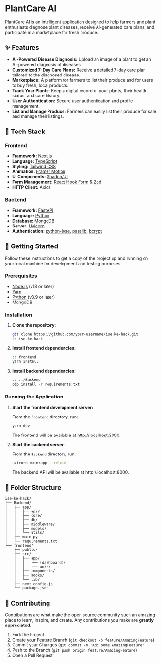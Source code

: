 # PlantCare AI

PlantCare AI is an intelligent application designed to help farmers and plant enthusiasts diagnose plant diseases, receive AI-generated care plans, and participate in a marketplace for fresh produce.

## ✨ Features

*   **AI-Powered Disease Diagnosis:** Upload an image of a plant to get an AI-powered diagnosis of diseases.
*   **Customized 7-Day Care Plans:** Receive a detailed 7-day care plan tailored to the diagnosed disease.
*   **Marketplace:** A platform for farmers to list their produce and for users to buy fresh, local products.
*   **Track Your Plants:** Keep a digital record of your plants, their health status, and care history.
*   **User Authentication:** Secure user authentication and profile management.
*   **List and Manage Produce:** Farmers can easily list their produce for sale and manage their listings.

## 🚀 Tech Stack

### Frontend

*   **Framework:** [Next.js](https://nextjs.org/)
*   **Language:** [TypeScript](https://www.typescriptlang.org/)
*   **Styling:** [Tailwind CSS](https://tailwindcss.com/)
*   **Animation:** [Framer Motion](https://www.framer.com/motion/)
*   **UI Components:** [Shadcn/UI](https://ui.shadcn.com/)
*   **Form Management:** [React Hook Form](https://react-hook-form.com/) & [Zod](https://zod.dev/)
*   **HTTP Client:** [Axios](https://axios-http.com/)

### Backend

*   **Framework:** [FastAPI](https://fastapi.tiangolo.com/)
*   **Language:** [Python](https://www.python.org/)
*   **Database:** [MongoDB](https://www.mongodb.com/)
*   **Server:** [Uvicorn](https://www.uvicorn.org/)
*   **Authentication:** [python-jose](https://python-jose.readthedocs.io/en/latest/), [passlib](https://passlib.readthedocs.io/en/stable/), [bcrypt](https://pypi.org/project/bcrypt/)

## 🏁 Getting Started

Follow these instructions to get a copy of the project up and running on your local machine for development and testing purposes.

### Prerequisites

*   [Node.js](https://nodejs.org/en/) (v18 or later)
*   [Yarn](https://classic.yarnpkg.com/en/docs/install)
*   [Python](https://www.python.org/downloads/) (v3.9 or later)
*   [MongoDB](https://www.mongodb.com/try/download/community)

### Installation

1.  **Clone the repository:**

    ```bash
    git clone https://github.com/your-username/ise-ke-hack.git
    cd ise-ke-hack
    ```

2.  **Install frontend dependencies:**

    ```bash
    cd frontend
    yarn install
    ```

3.  **Install backend dependencies:**

    ```bash
    cd ../Backend
    pip install -r requirements.txt
    ```

### Running the Application

1.  **Start the frontend development server:**

    From the `frontend` directory, run:

    ```bash
    yarn dev
    ```

    The frontend will be available at [http://localhost:3000](http://localhost:3000).

2.  **Start the backend server:**

    From the `Backend` directory, run:

    ```bash
    uvicorn main:app --reload
    ```

    The backend API will be available at [http://localhost:8000](http://localhost:8000).

## 📂 Folder Structure

```
ise-ke-hack/
├── Backend/
│   ├── app/
│   │   ├── api/
│   │   ├── core/
│   │   ├── db/
│   │   ├── middleware/
│   │   ├── models/
│   │   └── utils/
│   ├── main.py
│   └── requirements.txt
└── frontend/
    ├── public/
    ├── src/
    │   ├── app/
    │   │   ├── (dashboard)/
    │   │   └── auth/
    │   ├── components/
    │   ├── hooks/
    │   └── lib/
    ├── next.config.js
    └── package.json
```

## 🤝 Contributing

Contributions are what make the open source community such an amazing place to learn, inspire, and create. Any contributions you make are **greatly appreciated**.

1.  Fork the Project
2.  Create your Feature Branch (`git checkout -b feature/AmazingFeature`)
3.  Commit your Changes (`git commit -m 'Add some AmazingFeature'`)
4.  Push to the Branch (`git push origin feature/AmazingFeature`)
5.  Open a Pull Request
